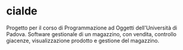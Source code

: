 # cialde
Progetto per il corso di Programmazione ad Oggetti dell'Università di Padova.
Software gestionale di un magazzino, con vendita, controllo giacenze, visualizzazione prodotto e gestione del magazzino.
